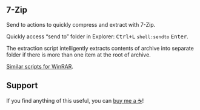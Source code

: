 7-Zip
-----

Send to actions to quickly compress and extract with 7-Zip.

Quickly access “send to” folder in Explorer: <kbd>Ctrl+L</kbd> `shell:sendto` <kbd>Enter</kbd>.

The extraction script intelligently extracts contents of archive into separate folder if there is more than one item at the root of archive.

[Similar scripts for WinRAR](https://github.com/ubihazard/windows-scripts/tree/main/WinRAR).

Support
-------

If you find anything of this useful, you can [buy me a ☕](https://www.buymeacoffee.com/ubihazard "Show support")!
